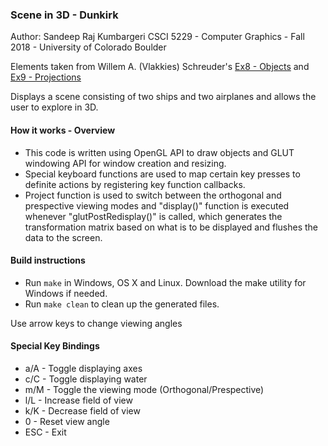 ### Scene in 3D - Dunkirk

Author: Sandeep Raj Kumbargeri
CSCI 5229 - Computer Graphics - Fall 2018 - University of Colorado Boulder

Elements taken from Willem A. (Vlakkies) Schreuder's [Ex8 - Objects](http://www.prinmath.com/csci5229/F18/programs/ex8.zip) and
[Ex9 - Projections](http://www.prinmath.com/csci5229/F18/programs/ex9.zip)

Displays a scene consisting of two ships and two airplanes and allows the user to explore in 3D.

#### How it works - Overview
- This code is written using OpenGL API to draw objects and GLUT windowing API for window creation and resizing.
- Special keyboard functions are used to map certain key presses to definite actions by registering key function callbacks.
- Project function is used to switch between the orthogonal and prespective viewing modes and "display()" function is executed
whenever "glutPostRedisplay()" is called, which generates the transformation matrix based on what is to be displayed and flushes
the data to the screen.

#### Build instructions
- Run `make` in Windows, OS X and Linux. Download the make utility for Windows if needed.
- Run `make clean` to clean up the generated files.

Use arrow keys to change viewing angles

#### Special Key Bindings
- a/A - Toggle displaying axes
- c/C - Toggle displaying water
- m/M - Toggle the viewing mode (Orthogonal/Prespective)
- l/L - Increase field of view
- k/K - Decrease field of view
- 0 - Reset view angle
- ESC - Exit
